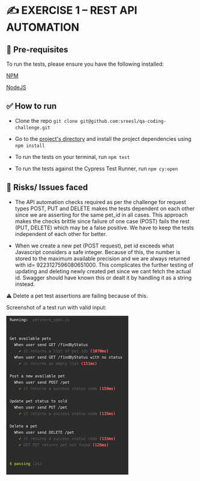 # ✍️ EXERCISE 1 – REST API AUTOMATION

## 🤖 Pre-requisites

To run the tests, please ensure you have the following installed:

[NPM](https://www.npmjs.com/get-npm)

[NodeJS](https://nodejs.org/en/download)


## ✅ How to run

* Clone the repo ```git clone git@github.com:sreesl/qa-coding-challenge.git```

* Go to the [project's directory](/exercise-1) and install the project dependencies using ```npm install```

* To run the tests on your terminal, run ```npm test```

* To run the tests against the Cypress Test Runner, run ```npm cy:open```


## 🧯 Risks/ Issues faced

* The API automation checks required as per the challenge for request types POST, PUT and DELETE makes the tests dependent on each other since we are asserting for the same pet_id in all cases. 
This approach makes the checks brittle since failure of one case (POST) fails the rest (PUT, DELETE) which may be a false positive. We have to keep the tests independent of each other for better.

* When we create a new pet (POST request), pet id exceeds what Javascript considers a safe integer. Because of this, the number is stored to the maximum available precision and we are always returned with id= 9223127596080651000.
This complicates the further testing of updating and deleting newly created pet since we cant fetch the actual id. Swagger should have known this or dealt it by handling it as a string instead.

⚠️ Delete a pet test assertions are failing because of this.

Screenshot of a test run with valid input:

![Screenshot of a test run with valid inputs](../assets/exercise-1_results.png)




